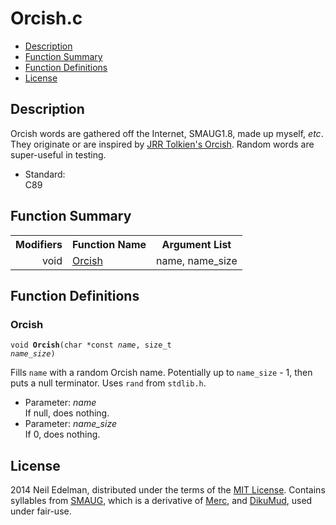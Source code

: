 # Orcish\.c #

 * [Description](#user-content-preamble)
 * [Function Summary](#user-content-summary)
 * [Function Definitions](#user-content-fn)
 * [License](#user-content-license)

## <a id = "user-content-preamble" name = "user-content-preamble">Description</a> ##

Orcish words are gathered off the Internet, SMAUG1\.8, made up myself, _etc_\. They originate or are inspired by [JRR Tolkien's Orcish](http://en.wikipedia.org/wiki/Languages_constructed_by_J._R._R._Tolkien)\. Random words are super\-useful in testing\.

 * Standard:  
   C89




## <a id = "user-content-summary" name = "user-content-summary">Function Summary</a> ##

<table>

<tr><th>Modifiers</th><th>Function Name</th><th>Argument List</th></tr>

<tr><td align = right>void</td><td><a href = "#user-content-fn-8032d747">Orcish</a></td><td>name, name_size</td></tr>

</table>



## <a id = "user-content-fn" name = "user-content-fn">Function Definitions</a> ##

### <a id = "user-content-fn-8032d747" name = "user-content-fn-8032d747">Orcish</a> ###

<code>void <strong>Orcish</strong>(char *const <em>name</em>, size_t <em>name_size</em>)</code>

Fills `name` with a random Orcish name\. Potentially up to `name_size` \- 1, then puts a null terminator\. Uses `rand` from `stdlib.h`\.

 * Parameter: _name_  
   If null, does nothing\.
 * Parameter: _name\_size_  
   If 0, does nothing\.






## <a id = "user-content-license" name = "user-content-license">License</a> ##

2014 Neil Edelman, distributed under the terms of the [MIT License](https://opensource.org/licenses/MIT)\. Contains syllables from [SMAUG](http://www.smaug.org/), which is a derivative of [Merc](http://dikumud.com/Children/merc2.asp), and [DikuMud](http://dikumud.com/), used under fair\-use\.



